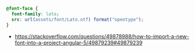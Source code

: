 ```css
@font-face {
  font-family: lato;
  src: url(assets/font/Lato.otf) format("opentype");
}
```

- https://stackoverflow.com/questions/49878988/how-to-import-a-new-font-into-a-project-angular-5/49879239#49879239